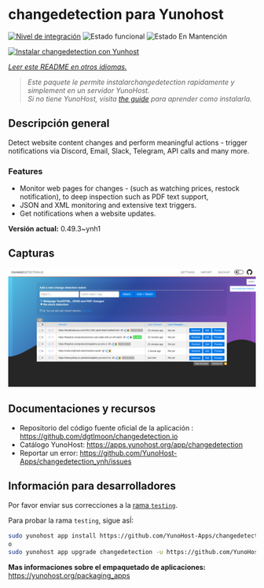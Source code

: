 <!--
Este archivo README esta generado automaticamente<https://github.com/YunoHost/apps/tree/master/tools/readme_generator>
No se debe editar a mano.
-->

# changedetection para Yunohost

[![Nivel de integración](https://apps.yunohost.org/badge/integration/changedetection)](https://ci-apps.yunohost.org/ci/apps/changedetection/)
![Estado funcional](https://apps.yunohost.org/badge/state/changedetection)
![Estado En Mantención](https://apps.yunohost.org/badge/maintained/changedetection)

[![Instalar changedetection con Yunhost](https://install-app.yunohost.org/install-with-yunohost.svg)](https://install-app.yunohost.org/?app=changedetection)

*[Leer este README en otros idiomas.](./ALL_README.md)*

> *Este paquete le permite instalarchangedetection rapidamente y simplement en un servidor YunoHost.*  
> *Si no tiene YunoHost, visita [the guide](https://yunohost.org/install) para aprender como instalarla.*

## Descripción general

Detect website content changes and perform meaningful actions - trigger notifications via Discord, Email, Slack, Telegram, API calls and many more.

### Features

- Monitor web pages for changes - (such as watching prices, restock notification), to deep inspection such as PDF text support,
- JSON and XML monitoring and extensive text triggers.
- Get notifications when a website updates.


**Versión actual:** 0.49.3~ynh1

## Capturas

![Captura de changedetection](./doc/screenshots/screenshot.png)

## Documentaciones y recursos

- Repositorio del código fuente oficial de la aplicación : <https://github.com/dgtlmoon/changedetection.io>
- Catálogo YunoHost: <https://apps.yunohost.org/app/changedetection>
- Reportar un error: <https://github.com/YunoHost-Apps/changedetection_ynh/issues>

## Información para desarrolladores

Por favor enviar sus correcciones a la [rama `testing`](https://github.com/YunoHost-Apps/changedetection_ynh/tree/testing).

Para probar la rama `testing`, sigue asÍ:

```bash
sudo yunohost app install https://github.com/YunoHost-Apps/changedetection_ynh/tree/testing --debug
o
sudo yunohost app upgrade changedetection -u https://github.com/YunoHost-Apps/changedetection_ynh/tree/testing --debug
```

**Mas informaciones sobre el empaquetado de aplicaciones:** <https://yunohost.org/packaging_apps>

